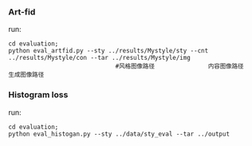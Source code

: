 ### Art-fid
run:
```
cd evaluation;
python eval_artfid.py --sty ../results/Mystyle/sty --cnt ../results/Mystyle/con --tar ../results/Mystyle/img
                              #风格图像路径               内容图像路径       生成图像路径
```

### Histogram loss
run:
```
cd evaluation;
python eval_histogan.py --sty ../data/sty_eval --tar ../output
```
